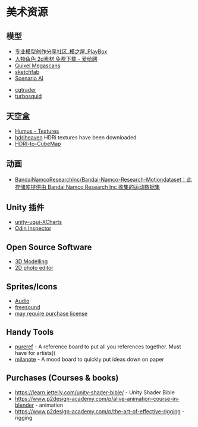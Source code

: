 # 美术资源

## 模型

* [专业模型创作分享社区_模之屋_PlayBox](https://www.aplaybox.com/)
* [人物角色 2d素材 免费下载 - 爱给网](https://www.aigei.com/s?dim=persona&type=2d)
* [Quixel Megascans](https://quixel.com/megascans/collections)
* [sketchfab](https://sketchfab.com/)
* [Scenario AI](https://www.scenario.gg/)
- [cgtrader](https://www.cgtrader.com/)
- [turbosquid](https://www.turbosquid.com/)

## 天空盒

* [Humus - Textures](https://www.humus.name/index.php?page=Textures)
* [hdriheaven](https://hdrihaven.com/) HDRi textures have been downloaded
* [HDRI-to-CubeMap](https://github.com/matheowis/HDRI-to-CubeMap)

## 动画

* [BandaiNamcoResearchInc/Bandai-Namco-Research-Motiondataset：此存储库提供由 Bandai Namco Research Inc 收集的运动数据集](https://github.com/BandaiNamcoResearchInc/Bandai-Namco-Research-Motiondataset)

## Unity 插件

* [unity-ugui-XCharts](https://github.com/monitor1394/unity-ugui-XCharts)
* [Odin Inspector](https://odininspector.com/)

## Open Source Software
- [3D Modelling](https://www.blender.org/)
- [2D photo editor](https://www.gimp.org/)

## Sprites/Icons
- [Audio](https://game-icons.net/)
- [freesound](https://freesound.org/)
- [may require purchase license](https://www.epidemicsound.com/)

## Handy Tools
- [pureref](https://www.pureref.com/) - A reference board to put all you references together. Must have for artists](
- [milanote](https://milanote.com/) - A mood board to quickly put ideas down on paper

## Purchases (Courses & books)

- https://learn.jettelly.com/unity-shader-bible/ - Unity Shader Bible
- https://www.p2design-academy.com/p/alive-animation-course-in-blender - animation
- https://www.p2design-academy.com/p/the-art-of-effective-rigging - rigging